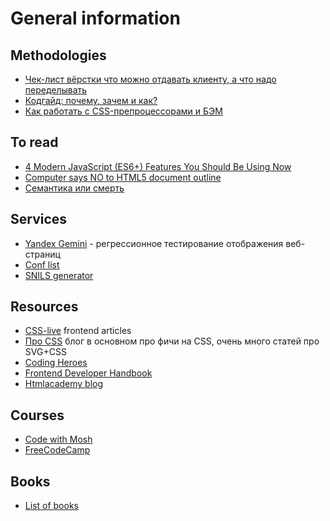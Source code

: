 # General information
## Methodologies
- [Чек-лист вёрстки  что можно отдавать клиенту, а что надо переделывать](https://habrahabr.ru/post/114256/)
- [Кодгайд: почему, зачем и как?](https://htmlacademy.ru/blog/62-codeguide-why-what-and-how)
- [Как работать с CSS-препроцессорами и БЭМ](http://nicothin.github.io/idiomatic-pre-CSS/#files)
## To read
- [4 Modern JavaScript (ES6+) Features You Should Be Using Now](https://programmingwithmosh.com/javascript/essential-modern-javascript-features/?utm_content=educational&utm_campaign=2018-04-10&utm_source=email-sendgrid&utm_term=712832&utm_medium=1247828)
- [Computer says NO to HTML5 document outline](http://html5doctor.com/computer-says-no-to-html5-document-outline/)
- [Семантика или смерть](https://events.yandex.ru/lib/talks/1520/)
## Services
- [Yandex Gemini](https://tech.yandex.ru/gemini/) - регрессионное тестирование отображения веб-страниц
- [Conf list](https://confs.tech/javascript)
- [SNILS generator](https://ortex.github.io/snils-generator/)
## Resources
- [CSS-live](http://css-live.ru/) frontend articles
- [Про CSS](http://css.yoksel.ru/) блог в основном про фичи на CSS, очень много статей про SVG+CSS
- [Coding Heroes](https://codingheroes.io/resources/)
- [Frontend Developer Handbook](https://frontendmasters.com/books/front-end-handbook/2017/)
- [Htmlacademy blog](https://htmlacademy.ru/blog)
## Courses
- [Code with Mosh](https://codewithmosh.teachable.com/)
- [FreeCodeCamp](https://www.freecodecamp.org/)
## Books
- [List of books](https://learn.javascript.ru/books)